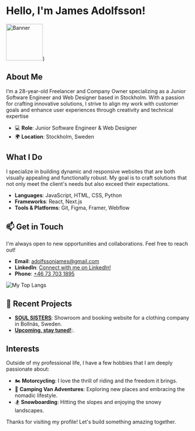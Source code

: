 # Hello, I'm James Adolfsson!

<img src="https://unsplash.com/photos/silhouette-of-a-person-sitting-in-front-of-a-laptop-aso6SYJZGps" alt="Banner" width="100" height="100">)

##  About Me
I’m a 28-year-old Freelancer and Company Owner specializing as a Junior Software Engineer and Web Designer based in Stockholm. With a passion for crafting innovative solutions, I strive to align my work with customer goals and enhance user experiences through creativity and technical expertise

- 💻 **Role**: Junior Software Engineer & Web Designer
- 🌍 **Location**: Stockholm, Sweden

##  What I Do
I specialize in building dynamic and responsive websites that are both visually appealing and functionally robust. My goal is to craft solutions that not only meet the client's needs but also exceed their expectations.

- **Languages**: JavaScript, HTML, CSS, Python
- **Frameworks**: React, Next.js
- **Tools & Platforms**: Git, Figma, Framer, Webflow

## 📫 Get in Touch
I'm always open to new opportunities and collaborations. Feel free to reach out!

- **Email**: [adolfssonjames@gmail.com](mailto:adolfssonjames@gmail.com)
- **LinkedIn**: [Connect with me on LinkedIn!](https://www.linkedin.com/in/james-adolfsson/)
- **Phone**: [+46 73 703 1895](tel:+46737031895)

![My Top Langs](https://github-readme-stats.vercel.app/api/top-langs/?username=adolfssonjames&layout=compact&theme=radical)

## 📝 Recent Projects
- **[SOUL SISTERS](https://soulsistershop.vercel.app/)**: Showroom and booking website for a clothing company in Bollnäs, Sweden.
- **[Upcoming, stay tuned!](url)**:.


##  Interests
Outside of my professional life, I have a few hobbies that I am deeply passionate about:

- 🏍️ **Motorcycling**: I love the thrill of riding and the freedom it brings.
- 🚐 **Camping Van Adventures**: Exploring new places and embracing the nomadic lifestyle.
- 🏂 **Snowboarding**: Hitting the slopes and enjoying the snowy landscapes.


Thanks for visiting my profile! Let's build something amazing together.

